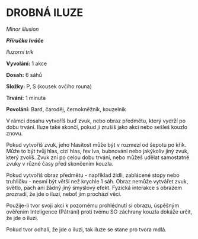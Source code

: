 # DROBNÁ ILUZE


*Minor illusion*


***Příručka hráče***


*Iluzorní trik*


**Vyvolání:** 1 akce


**Dosah:** 6 sáhů


**Složky:** P, S (kousek ovčího rouna)


**Trvání:** 1 minuta


**Povolání:** Bard, čaroděj, černokněžník, kouzelník


V rámci dosahu vytvoříš buď zvuk, nebo obraz předmětu, který vydrží po dobu trvání. Iluze také skončí, pokud ji zrušíš jako akci nebo sešleš kouzlo znovu. 


Pokud vytvoříš zvuk, jeho hlasitost může být v rozmezí od šepotu po křik. Může to být tvůj hlas, cizí hlas, řev lva, bubnování nebo jakýkoliv jiný zvuk, který zvolíš. Zvuk zní po celou dobu trvání, nebo můžeš udělat samostatné zvuky v různé časy před skončením kouzla. 


Pokud vytvoříš obraz předmětu - například židli, zablácené stopy nebo truhličku - nesmí být větší než krychle 1 sáh. Obraz nemůže vytvářet zvuk, světlo, pach ani žádný jiný smyslový efekt. Fyzická interakce s obrazem prozradí, že jde o iluzi, neboť jím prochází věci. 


Použije-li tvor svoji akci k pozornému prohlédnutí si obrazu, úspěšným ověřením Inteligence (Pátrání) proti tvému SO záchrany kouzla dokáže určit, že jde o iluzi. 


Pokud tvor odhalí, že jde o iluzi, tak iluze se stane pro tvora mdlá.
<!--stackedit_data:
eyJoaXN0b3J5IjpbLTExMTQ1MTQ5MTNdfQ==
-->